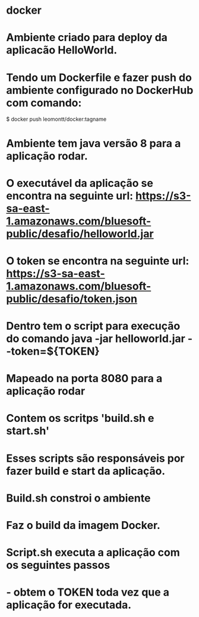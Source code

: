 # docker
# Ambiente criado para deploy da aplicacão HelloWorld.
# Tendo um Dockerfile e fazer push do ambiente configurado no DockerHub com comando:
$ docker push leomontt/docker:tagname


# Ambiente tem java versão 8 para a aplicação rodar.
# O executável da aplicação se encontra na seguinte url: https://s3-sa-east-1.amazonaws.com/bluesoft-public/desafio/helloworld.jar
# O token se encontra na seguinte url: https://s3-sa-east-1.amazonaws.com/bluesoft-public/desafio/token.json
# Dentro tem o script para execução do comando java -jar helloworld.jar --token=${TOKEN}
# Mapeado na porta 8080 para a aplicação rodar

# Contem os scritps  'build.sh e start.sh'
# Esses scripts são responsáveis por fazer build e start da aplicação.

# Build.sh constroi o ambiente
# Faz o build da imagem Docker.

# Script.sh executa a aplicação com os seguintes passos
# - obtem o TOKEN toda vez que a aplicação for executada.

